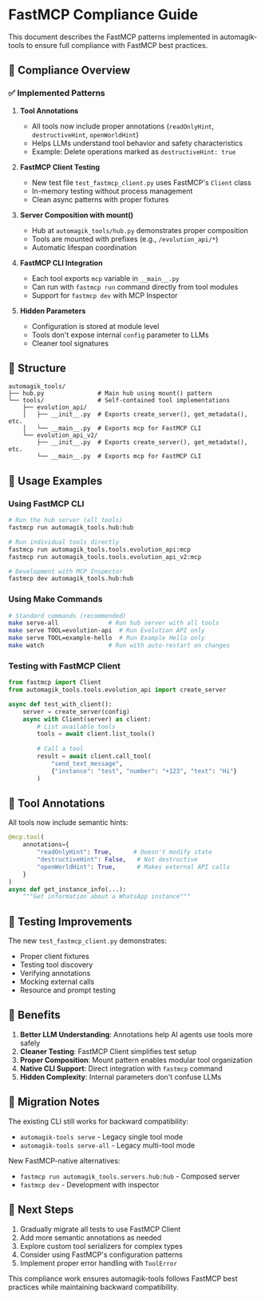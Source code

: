 # FastMCP Compliance Guide

This document describes the FastMCP patterns implemented in automagik-tools to ensure full compliance with FastMCP best practices.

## 🎯 Compliance Overview

### ✅ Implemented Patterns

1. **Tool Annotations**
   - All tools now include proper annotations (`readOnlyHint`, `destructiveHint`, `openWorldHint`)
   - Helps LLMs understand tool behavior and safety characteristics
   - Example: Delete operations marked as `destructiveHint: true`

2. **FastMCP Client Testing**
   - New test file `test_fastmcp_client.py` uses FastMCP's `Client` class
   - In-memory testing without process management
   - Clean async patterns with proper fixtures

3. **Server Composition with mount()**
   - Hub at `automagik_tools/hub.py` demonstrates proper composition
   - Tools are mounted with prefixes (e.g., `/evolution_api/*`)
   - Automatic lifespan coordination

4. **FastMCP CLI Integration**
   - Each tool exports `mcp` variable in `__main__.py`
   - Can run with `fastmcp run` command directly from tool modules
   - Support for `fastmcp dev` with MCP Inspector

5. **Hidden Parameters**
   - Configuration is stored at module level
   - Tools don't expose internal `config` parameter to LLMs
   - Cleaner tool signatures

## 📁 Structure

```
automagik_tools/
├── hub.py               # Main hub using mount() pattern
└── tools/               # Self-contained tool implementations
    ├── evolution_api/
    │   ├── __init__.py  # Exports create_server(), get_metadata(), etc.
    │   └── __main__.py  # Exports mcp for FastMCP CLI
    └── evolution_api_v2/
        ├── __init__.py  # Exports create_server(), get_metadata(), etc.
        └── __main__.py  # Exports mcp for FastMCP CLI
```

## 🚀 Usage Examples

### Using FastMCP CLI

```bash
# Run the hub server (all tools)
fastmcp run automagik_tools.hub:hub

# Run individual tools directly
fastmcp run automagik_tools.tools.evolution_api:mcp
fastmcp run automagik_tools.tools.evolution_api_v2:mcp

# Development with MCP Inspector
fastmcp dev automagik_tools.hub:hub
```

### Using Make Commands

```bash
# Standard commands (recommended)
make serve-all              # Run hub server with all tools
make serve TOOL=evolution-api  # Run Evolution API only
make serve TOOL=example-hello  # Run Example Hello only
make watch                  # Run with auto-restart on changes
```

### Testing with FastMCP Client

```python
from fastmcp import Client
from automagik_tools.tools.evolution_api import create_server

async def test_with_client():
    server = create_server(config)
    async with Client(server) as client:
        # List available tools
        tools = await client.list_tools()
        
        # Call a tool
        result = await client.call_tool(
            "send_text_message",
            {"instance": "test", "number": "+123", "text": "Hi"}
        )
```

## 🔧 Tool Annotations

All tools now include semantic hints:

```python
@mcp.tool(
    annotations={
        "readOnlyHint": True,      # Doesn't modify state
        "destructiveHint": False,   # Not destructive
        "openWorldHint": True,      # Makes external API calls
    }
)
async def get_instance_info(...):
    """Get information about a WhatsApp instance"""
```

## 🧪 Testing Improvements

The new `test_fastmcp_client.py` demonstrates:
- Proper client fixtures
- Testing tool discovery
- Verifying annotations
- Mocking external calls
- Resource and prompt testing

## 🎨 Benefits

1. **Better LLM Understanding**: Annotations help AI agents use tools more safely
2. **Cleaner Testing**: FastMCP Client simplifies test setup
3. **Proper Composition**: Mount pattern enables modular tool organization
4. **Native CLI Support**: Direct integration with `fastmcp` command
5. **Hidden Complexity**: Internal parameters don't confuse LLMs

## 🔄 Migration Notes

The existing CLI still works for backward compatibility:
- `automagik-tools serve` - Legacy single tool mode
- `automagik-tools serve-all` - Legacy multi-tool mode

New FastMCP-native alternatives:
- `fastmcp run automagik_tools.servers.hub:hub` - Composed server
- `fastmcp dev` - Development with inspector

## 🚦 Next Steps

1. Gradually migrate all tests to use FastMCP Client
2. Add more semantic annotations as needed
3. Explore custom tool serializers for complex types
4. Consider using FastMCP's configuration patterns
5. Implement proper error handling with `ToolError`

This compliance work ensures automagik-tools follows FastMCP best practices while maintaining backward compatibility.